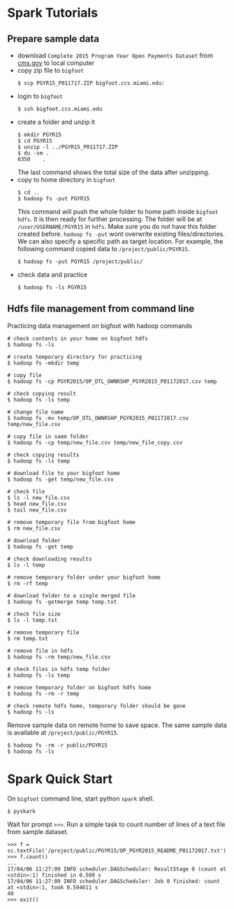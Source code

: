 # Spark Tutorials

## Prepare sample data

* download `Complete 2015 Program Year Open Payments Dataset` from [cms.gov](https://www.cms.gov/OpenPayments/Explore-the-Data/Dataset-Downloads.html) to local computer
* copy zip file to `bigfoot`
    ```
    $ scp PGYR15_P011717.ZIP bigfoot.ccs.miami.edu:
    ```
* login to `bigfoot`
    ```
    $ ssh bigfoot.ccs.miami.edu
    ```
* create a folder and unzip it
    ```
    $ mkdir PGYR15
    $ cd PGYR15
    $ unzip -l ../PGYR15_P011717.ZIP
    $ du -sm .
    6350    .
    ```
    The last command shows the total size of the data after unzipping.
* copy to home directory in `bigfoot`
    ```
    $ cd ..
    $ hadoop fs -put PGYR15
    ```
    This command will push the whole folder to home path inside `bigfoot` `hdfs`. It is then ready for further processing. The folder will be at `/user/USERNAME/PGYR15` in `hdfs`. Make sure you do not have this folder created before. `hadoop fs -put` wont overwrite existing files/directories. We can also specify a specific path as target location. For example, the following command copied data to `/project/public/PGYR15`.
    ```
    $ hadoop fs -put PGYR15 /project/public/
    ```
* check data and practice
    ```
    $ hadoop fs -ls PGYR15
    ```

## Hdfs file management from command line

Practicing data management on bigfoot with hadoop commands

```
# check contents in your home on bigfoot hdfs
$ hadoop fs -ls

# create temporary directory for practicing
$ hadoop fs -mkdir temp

# copy file
$ hadoop fs -cp PGYR2015/OP_DTL_OWNRSHP_PGYR2015_P01172017.csv temp

# check copying result
$ hadoop fs -ls temp

# change file name
$ hadoop fs -mv temp/OP_DTL_OWNRSHP_PGYR2015_P01172017.csv temp/new_file.csv

# copy file in saem folder
$ hadoop fs -cp temp/new_file.csv temp/new_file_copy.csv

# check copying results
$ hadoop fs -ls temp

# download file to your bigfoot home
$ hadoop fs -get temp/new_file.csv

# check file
$ ls -l new_file.csv
$ head new_file.csv
$ tail new_file.csv

# remove temporary file from bigfoot home
$ rm new_file.csv

# download folder
$ hadoop fs -get temp

# check downloading results
$ ls -l temp

# remove temporary folder under your bigfoot home
$ rm -rf temp

# download folder to a single merged file
$ hadoop fs -getmerge temp temp.txt

# check file size
$ ls -l temp.txt

# remove temporary file
$ rm temp.txt

# remove file in hdfs
$ hadoop fs -rm temp/new_file.csv

# check files in hdfs temp folder
$ hadoop fs -ls temp

# remove temporary folder on bigfoot hdfs home
$ hadoop fs -rm -r temp

# check remote hdfs home, temporary folder should be gone
$ hadoop fs -ls
```

Remove sample data on remote home to save space. The same sample data is available at `/project/public/PGYR15`.

```
$ hadoop fs -rm -r public/PGYR15
$ hadoop fs -ls
```

# Spark Quick Start

On `bigfoot` command line, start python `spark` shell.

```
$ pyskark
```

Wait for prompt `>>>`. Run a simple task to count number of lines of a text file from sample dataset.

```
>>> f = sc.textFile('/project/public/PGYR15/OP_PGYR2015_README_P01172017.txt')
>>> f.count()
...
17/04/06 11:27:09 INFO scheduler.DAGScheduler: ResultStage 0 (count at <stdin>:1) finished in 0.509 s
17/04/06 11:27:09 INFO scheduler.DAGScheduler: Job 0 finished: count at <stdin>:1, took 0.594611 s
40
>>> exit()
```
